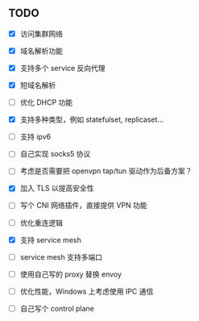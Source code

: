 ## TODO

- [x] 访问集群网络
- [x] 域名解析功能
- [x] 支持多个 service 反向代理
- [x] 短域名解析
- [ ] 优化 DHCP 功能
- [x] 支持多种类型，例如 statefulset, replicaset...
- [ ] 支持 ipv6
- [ ] 自己实现 socks5 协议
- [ ] 考虑是否需要把 openvpn tap/tun 驱动作为后备方案？
- [x] 加入 TLS 以提高安全性
- [ ] 写个 CNI 网络插件，直接提供 VPN 功能
- [ ] 优化重连逻辑
- [x] 支持 service mesh
- [ ] service mesh 支持多端口
- [ ] 使用自己写的 proxy 替换 envoy
- [ ] 优化性能，Windows 上考虑使用 IPC 通信
- [ ] 自己写个 control plane

